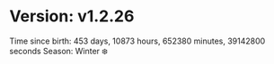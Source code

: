 # Version: v1.2.26
Time since birth: 453 days, 10873 hours, 652380 minutes, 39142800 seconds
Season: Winter ❄️
